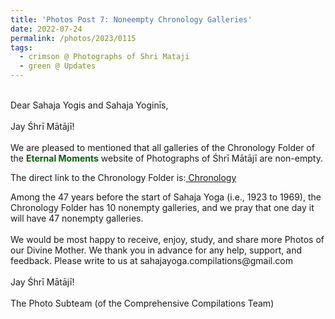 ```yaml
---
title: 'Photos Post 7: Noneempty Chronology Galleries'
date: 2022-07-24
permalink: /photos/2023/0115
tags:
  - crimson @ Photographs of Shri Mataji
  - green @ Updates
---
```


<p>
<br>
Dear Sahaja Yogis and Sahaja Yoginīs,<br>
<br>
Jay Śhrī Mātājī!<br>
<br>
We are pleased to mentioned that all galleries of the Chronology Folder of the <font color="DarkGreen"><b>Eternal Moments</b></font> website of Photographs of Śhrī Mātājī are non-empty.<br>
</p> 

<p>The direct link to the Chronology Folder is:<a href="https://eternalmoments.smugmug.com/Chronology"> Chronology</a></p>

<p>
Among the 47 years before the start of Sahaja Yoga (i.e., 1923 to 1969), the Chronology Folder has 10 nonempty galleries, and we pray that one day it will have 47 nonempty galleries.<br>

<br>
We would be most happy to receive, enjoy, study, and share more Photos of our Divine Mother. We thank you in advance for any help, support, and feedback. Please write to us at sahajayoga.compilations@gmail.com<br>

<br>
Jay Śhrī Mātājī!<br>
<br>
The Photo Subteam (of the Comprehensive Compilations Team)
</p>